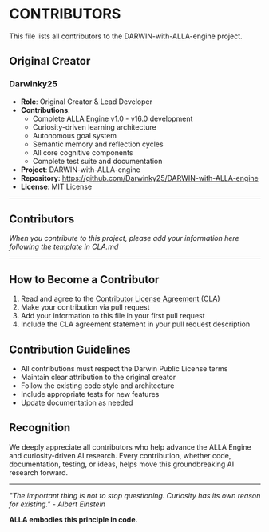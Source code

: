 # CONTRIBUTORS

This file lists all contributors to the DARWIN-with-ALLA-engine project.

## Original Creator

### Darwinky25
- **Role**: Original Creator & Lead Developer
- **Contributions**: 
  - Complete ALLA Engine v1.0 - v16.0 development
  - Curiosity-driven learning architecture
  - Autonomous goal system
  - Semantic memory and reflection cycles
  - All core cognitive components
  - Complete test suite and documentation
- **Project**: DARWIN-with-ALLA-engine
- **Repository**: https://github.com/Darwinky25/DARWIN-with-ALLA-engine
- **License**: MIT License

---

## Contributors

*When you contribute to this project, please add your information here following the template in CLA.md*

---

## How to Become a Contributor

1. Read and agree to the [Contributor License Agreement (CLA)](CLA.md)
2. Make your contribution via pull request
3. Add your information to this file in your first pull request
4. Include the CLA agreement statement in your pull request description

## Contribution Guidelines

- All contributions must respect the Darwin Public License terms
- Maintain clear attribution to the original creator
- Follow the existing code style and architecture
- Include appropriate tests for new features
- Update documentation as needed

## Recognition

We deeply appreciate all contributors who help advance the ALLA Engine and curiosity-driven AI research. Every contribution, whether code, documentation, testing, or ideas, helps move this groundbreaking AI research forward.

---

*"The important thing is not to stop questioning. Curiosity has its own reason for existing." - Albert Einstein*

**ALLA embodies this principle in code.**
